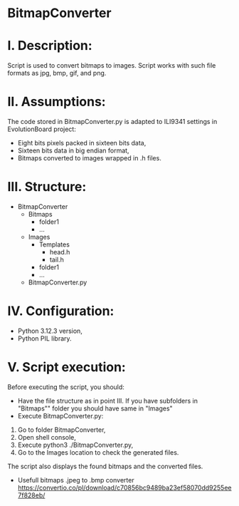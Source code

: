 # BitmapConverter

# I. Description:
Script is used to convert bitmaps to images. Script works with such file formats as jpg, bmp, gif, and png.

# II. Assumptions:
The code stored in BitmapConverter.py is adapted to ILI9341 settings in EvolutionBoard project:
- Eight bits pixels packed in sixteen bits data,
- Sixteen bits data in big endian format,
- Bitmaps converted to images wrapped in .h files.

# III. Structure:
- BitmapConverter
  - Bitmaps
    - folder1
    - ...
  - Images
    - Templates
      - head.h
      - tail.h
    - folder1
    - ...
  - BitmapConverter.py

# IV. Configuration:
- Python 3.12.3 version,
- Python PIL library.

# V. Script execution:
Before executing the script, you should:
- Have the file structure as in point III. If you have subfolders in "Bitmaps"" folder you should have same in "Images"
- Execute BitmapConverter.py:

1. Go to folder BitmapConverter,
2. Open shell console,
3. Execute python3 ./BitmapConverter.py,
4. Go to the Images location to check the generated files.

The script also displays the found bitmaps and the converted files.

- Usefull bitmaps .jpeg to .bmp converter https://convertio.co/pl/download/c70856bc9489ba23ef58070dd9255ee7f828eb/

